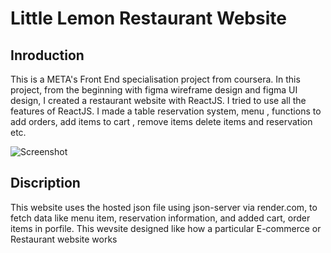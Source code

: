 # Little Lemon Restaurant Website

## Inroduction
This is a META's Front End specialisation project from coursera. In this project, from the beginning with figma wireframe design and figma UI design, I created a restaurant website with ReactJS. I tried to use all the features of ReactJS. I made a table reservation system, menu , functions to add orders, add items to cart , remove items delete items and reservation etc.

![Screenshot](https://github.com/shashankdoeshisstuff/Little-Lemon-Restaurant-Website/assets/69541174/f59874ab-3b32-4b4a-b9d4-0a499ca8638f)

## Discription
This website uses the hosted json file using json-server via render.com, to fetch data like menu item, reservation information, and added cart, order items in porfile.
This wevsite designed like how a particular E-commerce or Restaurant website works
